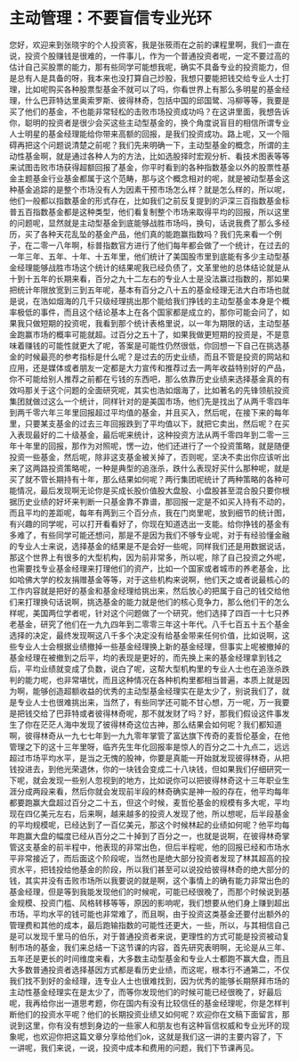 # 主动管理：不要盲信专业光环

您好，欢迎来到张晓宇的个人投资客，我是张筱雨在之前的课程里啊，我们一直在说，投资个股赚钱是很难的，一件事儿，作为一个普通投资者呢，一定不要过高的估计自己买股票的能力，那有些同学可能想我呢，确实不具备专业的投资能力，但是总有人是具备的呀，我本来也没打算自己炒股，我想只要能把钱交给专业人士打理，比如呢购买各种股票型基金不就可以了吗，你看世界上有那么多明星的基金经理，什么巴菲特达里奥索罗斯、彼得林奇，包括中国的邱国鹭、冯柳等等，我要是买了他们的基金，不也能非常轻松的击败市场投资成功吗？在这讲里面，我想告诉你，聪明的投资者是很少会买这些主动型基金的，换个角度说盲目的相信所谓专业人士明星的基金经理能给你带来高额的回报，是我们投资成功。路上呢，又一个阻碍再把这个问题说清楚之前呢？我们先来明确一下，主动型基金的概念，所谓的主动性基金啊，就是通过各种人为的方法，比如选股择时宏观分析、看技术图表等等来试图击败市场获得超额回报了基金，你平时看到的各种指数基金以外的股票性基金主题基金行业基金都属于这个范畴，那与这个概念相对的呢，就是被动型基金这种基金追踪的是整个市场没有人为因素干预市场怎么样？就是怎么样的，所以呢，他们一般都以指数基金的形式存在，比如我们之前反复提到的沪深三百指数基金标普五百指数基金都是这种类型，他们看复制整个市场来取得平均的回报，所以这里的问题呢，显然就是主动型基金到底能够战胜市场吗，换句，话说我费了那么多经历，买了各种天花乱坠的基金产品，他们真的能跑赢指数吗？我们先来看一个例子，在二零一八年啊，标普指数官方进行了他们每年都会做了一个统计，在过去的一年三年、五年、十年、十五年里，他们统计了美国股市里到底能有多少主动型基金经理能够战胜市场这个统计的结果呢我已经负债了，文革里他的总体结论就是从十到十五年的长期来看，百分之九十二左右的专业人士是没法赢过指数的，那如果把统计年限放宽到三到五年呢，基本有百分之八十五的基金经理无法大白市场也就是说，在浩如烟海的几千只级经理挑出那个能给我们挣钱的主动型基金本身是个概率极低的事件，而且这个结论基本上在各个国家都是成立的，那你可能会问了，如果我只做短期的投资呢，我看到那个统计表格里说，以一年为期限的话，主动型基金跑赢市场的概率可能就超。过百分之五十了，如果我做更短期的投资是，不是意味着赚钱的可能性就更大了呢，答案是可能性仍然很低，你回想一下自己在挑选基金的时候最亮的参考指标是什么呢？是过去的历史业绩，而且不管是投资的网站和应用，还是媒体或者朋友一定都是大力宣传和推荐过去一两年收益特别好的产品，你不可能给别人推荐之前都在亏钱的东西吧，那么依靠历史业绩来选择基金真的有效吗那关于这个问题的全面研究呢，其实也浩如烟海了，比如著名的先锋领航投资集团就做过这么一个统计，同样针对的是美国市场，他们先是找出了从两千零四年到两千零六年三年里回报超过平均值的基金，并且买入，然后呢，在接下来的每年里，只要某支基金的过去三年回报跌到了平均值以下，就把它卖出，然后呢？在买入表现最好的二十级基金，最后呢来统计，这种投资方法从两千零四年到二零一三年十年里的回报，那作为对照呢，愣一边，他们还进行了一个投资策略，就是随便投资一些基金，然后呢，除非这支基金被关掉了，否则呢，坚决不卖出你应该听出来了这两路投资策略呢，一种是典型的追涨杀，跌什么表现好买什么那种呢，就是买了就不管长期持有十年，那么结果如何呢？两行集团呢统计了两种策略的各种可能情况，最后发现啊无论你是买成长股价值股大盘股、小盘股甚至混合股只要你根据历史业绩的好坏来判断一只基金靠不靠谱，那回报一定是不如买入持有不动的，而且平均的差距呢，每年有两到三个百分点，我在门岗里呢，放到细节的统计图，有兴趣的同学呢，可以打开看看好了，你现在知道选出一支能。给你挣钱的基金有多难了，有些同学可能还想问，那是不是因为我们不够专业呢，对于有经验懂金融的专业人士来说，选择基金的结果是不是会好一些呢，同样我们还是用数据说话，那这个世界上有很多的大型机构，因为前非常多，所以呢，除了自己投资之外呢，也需要找专业基金经理来打理他们的资产，比如一个国家或者城市的养老基金，比如哈佛大学的校友捐赠基金等等，对于这些机构来说啊，他们天之或者说最核心的工作内容就是把好的基金和基金经理给挑出来，然后放心的把属于自己的钱交给他们来打理换句话说啊，挑选基金的能力就是他们的核心竞争力，那么他们干的怎么样呢，美国两位学者呢，针对这个问题做了一个研究，他们选择了四百一十七只养老基金，研究了他们在一九九四年到二零零三年这十年代。八千七百五十五个基金选择的决定，最终发现啊这八千多个决定没有给基金带来任何价值，比如说啊，这些专业人士会根据业绩撤掉一些基金经理换上新的基金经理，但事实上呢被撤掉的基金经理在被撤到之后平，均的表现是更好的，而先换上来的基金经理拿到钱之后，平均业绩就变成了负数，说白了呢，这帮大型机构里的专业人士也在追涨杀跌判的能力呢，也非常堪忧，而且这种情况在各种机构里都相当普遍，本质上就是因为啊，能够创造超额收益的优秀的主动型基金经理实在是太少了，别说我们了，就是专业人士也很难挑出来，当然了，有些同学还可能不甘心想，万一呢，万一我要是把钱交给了巴菲特或者彼得林奇呢，那不就发财了吗？好，那我们假设这件事发生了你在茫茫人海中发现了彼得林奇这位古神，那么结果会如何呢？我们都知道啊，彼得林奇从一九七七年到一九九零年掌管了富达旗下传奇的麦哲伦基金，在他管理之下的这十三年里呀，临齐先生年化回报率是惊人的百分之二十九点二，远远超过市场平均水平，是当之无愧的股神，你要是真能一开始就发现彼得林奇，从把钱投进去，到他光荣退休，你的一块钱会变成二十八块钱，但如果我们仔细研究一下呢，就会发现一些别人忽视到的地方，比如说你可以把彼得林奇这十三年职业生涯分成两段来看，然后你就会发现前半段的林奇确实是神一般的存在，他平均每年都要跑赢大盘超过百分之二十五，但这个时候，麦哲伦基金的规模有多大呢，平均现在四亿美元左右，后来啊，越来越多的投资人发现了他，所以想呢，后半段基金的平均规模呢，已经达到了一百亿美元，那这个时候林起的业绩如何呢？他平均每年跑赢大盘的幅度已经从百分之二十掉到了百分之一，也就是说啊，在彼得林奇掌管这支基金的前半程中，他表现的非常出色，但后半程呢，他的回报已经和市场水平非常接近了，而后面这个阶段呢，当然也是绝大部分投资者发现了林其超高的投资水平，把钱投给他基金的阶段，所以我们甚至可以说投给彼得林奇的绝大部分的钱，其实并没有击败市场所以我要说的就是啊，这个事情上的确有能力非常出色的基金经理，但是等到我能发现他们的时候呢，可能已经很晚了，而那个时候说到基金规模、投资门槛、风格转移等等，原因的影响呢，我们想要从他们身上赚到超出市场，平均水平的钱可能也非常难了，而且啊，由于投资这类基金还要付出额外的管理费和其他的成本，最后跑输指数的可能性还更大，一些，所以，与其相信自己是可以发现千里马的伯乐，对于普通投资者来说，更理性的方式可能是投资被动复制市场的基金，我们来总结一下这节课的内容，首先研究表明啊，无论是从三年、五年还是更长的时间维度来看，大多数主动型基金和专业人士都跑不赢大盘，而且大多数普通投资者选择基因方式都是看历史业绩，而这呢，根本行不通第二，不仅我们找不到好的金经理，连专业人士也很难找到，因为优秀的能够长期祭拜市场的主动性基金经理实在是太少了，而等你发现他们的时候可能已经很晚了，好最后呢，我再给你出一道思考题，你在国内有没有比较信任的基金经理呢，你是怎样判断他们的投资水平呢？他们的长期投资业绩又如何呢？欢迎你在文稿下面留言，那说到这里，你有没有想到身边的一些家人和朋友也有这种盲信权威和专业光环的现象呢，也欢迎你把这篇文章分享给他们ok，这就是我们这一讲的主要内容了，下一讲呢，我们来说，一说，投资中成本和费用的问题，我们下节课再见。